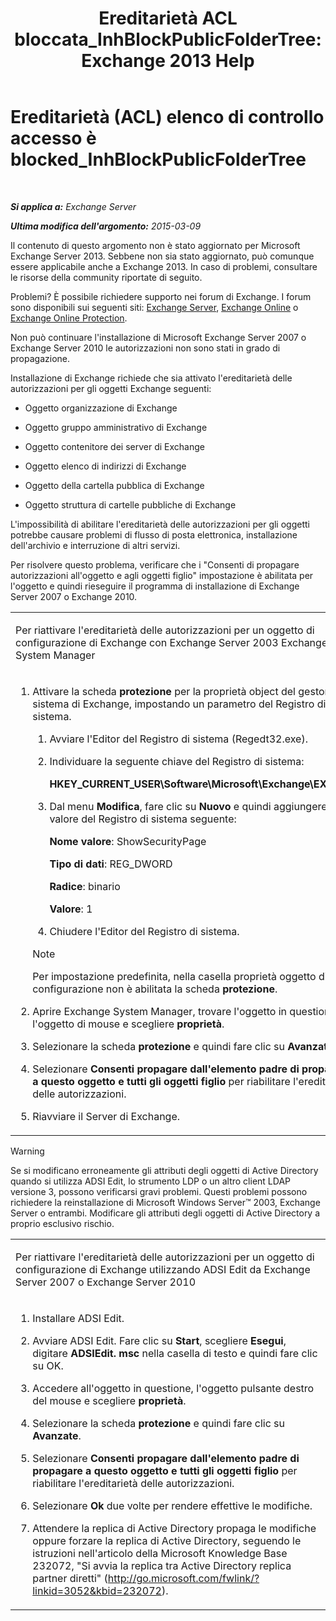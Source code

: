 ﻿---
title: 'Ereditarietà ACL bloccata_InhBlockPublicFolderTree: Exchange 2013 Help'
TOCTitle: Ereditarietà (ACL) elenco di controllo accesso è blocked_InhBlockPublicFolderTree
ms:assetid: e3b89c8a-d6f8-4864-8bf0-35a78ce87cc4
ms:mtpsurl: https://technet.microsoft.com/it-it/library/ms.exch.setupreadiness.inhblockpublicfoldertree(v=EXCHG.150)
ms:contentKeyID: 50481890
ms.date: 05/22/2018
mtps_version: v=EXCHG.150
ms.translationtype: MT
---

# Ereditarietà (ACL) elenco di controllo accesso è blocked\_InhBlockPublicFolderTree

 

_**Si applica a:** Exchange Server_

_**Ultima modifica dell'argomento:** 2015-03-09_

Il contenuto di questo argomento non è stato aggiornato per Microsoft Exchange Server 2013. Sebbene non sia stato aggiornato, può comunque essere applicabile anche a Exchange 2013. In caso di problemi, consultare le risorse della community riportate di seguito.

Problemi? È possibile richiedere supporto nei forum di Exchange. I forum sono disponibili sui seguenti siti: [Exchange Server](https://go.microsoft.com/fwlink/p/?linkid=60612), [Exchange Online](https://go.microsoft.com/fwlink/p/?linkid=267542) o [Exchange Online Protection](https://go.microsoft.com/fwlink/p/?linkid=285351).

Non può continuare l'installazione di Microsoft Exchange Server 2007 o Exchange Server 2010 le autorizzazioni non sono stati in grado di propagazione.

Installazione di Exchange richiede che sia attivato l'ereditarietà delle autorizzazioni per gli oggetti Exchange seguenti:

  - Oggetto organizzazione di Exchange

  - Oggetto gruppo amministrativo di Exchange

  - Oggetto contenitore dei server di Exchange

  - Oggetto elenco di indirizzi di Exchange

  - Oggetto della cartella pubblica di Exchange

  - Oggetto struttura di cartelle pubbliche di Exchange

L'impossibilità di abilitare l'ereditarietà delle autorizzazioni per gli oggetti potrebbe causare problemi di flusso di posta elettronica, installazione dell'archivio e interruzione di altri servizi.

Per risolvere questo problema, verificare che i "Consenti di propagare autorizzazioni all'oggetto e agli oggetti figlio" impostazione è abilitata per l'oggetto e quindi rieseguire il programma di installazione di Exchange Server 2007 o Exchange 2010.


<table>
<colgroup>
<col style="width: 100%" />
</colgroup>
<tbody>
<tr class="odd">
<td><p>Per riattivare l'ereditarietà delle autorizzazioni per un oggetto di configurazione di Exchange con Exchange Server 2003 Exchange System Manager</p></td>
</tr>
<tr class="even">
<td><ol>
<li><p>Attivare la scheda <strong>protezione</strong> per la proprietà object del gestore di sistema di Exchange, impostando un parametro del Registro di sistema.</p>
<ol>
<li><p>Avviare l'Editor del Registro di sistema (Regedt32.exe).</p></li>
<li><p>Individuare la seguente chiave del Registro di sistema:</p>
<p><strong>HKEY_CURRENT_USER\Software\Microsoft\Exchange\EXAdmin</strong></p></li>
<li><p>Dal menu <strong>Modifica</strong>, fare clic su <strong>Nuovo</strong> e quindi aggiungere il valore del Registro di sistema seguente:</p>
<p><strong>Nome valore</strong>: ShowSecurityPage</p>
<p><strong>Tipo di dati</strong>: REG_DWORD</p>
<p><strong>Radice</strong>: binario</p>
<p><strong>Valore</strong>: 1</p></li>
<li><p>Chiudere l'Editor del Registro di sistema.</p></li>
</ol>

> [!NOTE]
> Per impostazione predefinita, nella casella proprietà oggetto di configurazione non è abilitata la scheda <STRONG>protezione</STRONG>.


</li>
<li><p>Aprire Exchange System Manager, trovare l'oggetto in questione, l'oggetto di mouse e scegliere <strong>proprietà</strong>.</p></li>
<li><p>Selezionare la scheda <strong>protezione</strong> e quindi fare clic su <strong>Avanzate</strong>.</p></li>
<li><p>Selezionare <strong>Consenti propagare dall'elemento padre di propagare a questo oggetto e tutti gli oggetti figlio</strong> per riabilitare l'ereditarietà delle autorizzazioni.</p></li>
<li><p>Riavviare il Server di Exchange.</p></li>
</ol></td>
</tr>
</tbody>
</table>



> [!WARNING]
> Se si modificano erroneamente gli attributi degli oggetti di Active Directory quando si utilizza ADSI Edit, lo strumento LDP o un altro client LDAP versione 3, possono verificarsi gravi problemi. Questi problemi possono richiedere la reinstallazione di Microsoft Windows Server™ 2003, Exchange Server o entrambi. Modificare gli attributi degli oggetti di Active Directory a proprio esclusivo rischio.




<table>
<colgroup>
<col style="width: 100%" />
</colgroup>
<tbody>
<tr class="odd">
<td><p>Per riattivare l'ereditarietà delle autorizzazioni per un oggetto di configurazione di Exchange utilizzando ADSI Edit da Exchange Server 2007 o Exchange Server 2010</p></td>
</tr>
<tr class="even">
<td><ol>
<li><p>Installare ADSI Edit.</p></li>
<li><p>Avviare ADSI Edit. Fare clic su <strong>Start</strong>, scegliere <strong>Esegui</strong>, digitare <strong>ADSIEdit. msc</strong> nella casella di testo e quindi fare clic su OK.</p></li>
<li><p>Accedere all'oggetto in questione, l'oggetto pulsante destro del mouse e scegliere <strong>proprietà</strong>.</p></li>
<li><p>Selezionare la scheda <strong>protezione</strong> e quindi fare clic su <strong>Avanzate</strong>.</p></li>
<li><p>Selezionare <strong>Consenti propagare dall'elemento padre di propagare a questo oggetto e tutti gli oggetti figlio</strong> per riabilitare l'ereditarietà delle autorizzazioni.</p></li>
<li><p>Selezionare <strong>Ok</strong> due volte per rendere effettive le modifiche.</p></li>
<li><p>Attendere la replica di Active Directory propaga le modifiche oppure forzare la replica di Active Directory, seguendo le istruzioni nell'articolo della Microsoft Knowledge Base 232072, &quot;Si avvia la replica tra Active Directory replica partner diretti&quot; (<a href="http://go.microsoft.com/fwlink/?linkid=3052&kbid=232072" class="uri">http://go.microsoft.com/fwlink/?linkid=3052&amp;kbid=232072</a>).</p></li>
</ol></td>
</tr>
</tbody>
</table>

